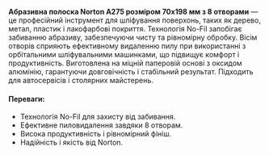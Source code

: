 **Абразивна полоска Norton A275 розміром 70х198 мм з 8 отворами** — це професійний інструмент для шліфування поверхонь, таких як дерево, метал, пластик і лакофарбові покриття. Технологія No-Fil запобігає забиванню абразиву, забезпечуючи чисту та рівномірну обробку. Вісім отворів сприяють ефективному видаленню пилу при використанні з орбітальними шліфувальними машинками, що підвищує комфорт і продуктивність. Виготовлена на міцній паперовій основі з оксидом алюмінію, гарантуючи довговічність і стабільний результат. Підходить для автосервісів і столярних майстерень.

#### Переваги:

- Технологія No-Fil для захисту від забивання.
- Ефективне пиловидалення завдяки 8 отворам.
- Висока продуктивність і рівномірний фініш.
- Надійність і якість від Norton.
